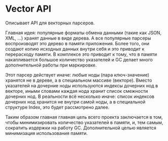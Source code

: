 # Vector API

Описывает API для векторных парсеров.

Главная идея: популярные форматы обмена данными (такие как JSON, XML, ...) хранят данные в виде дерева. А все популярные
парсеры воспроизводят это дерево в памяти приложения. Более того, они создают копию исходных данных внутри себя и это
приводит к перерасходу памяти. В комплексе это приводит к тому, что в памяти накапливается большое количество
указателей и GC делает много дополнительной работы при маркировке.

Этот парсер действует иначе: любые ноды (пара ключ-значение) хранятся не в дереве, а в специальном массиве (векторе).
Вместо указателей на дочерние ноды используются индексы дочерних нод в векторе, иными словами каждая нода хранит список
смежности дочерних нод. В реальности всё несколько иначе: список индексов дочерних нод хранится не внутри самой ноды,
а в специальной структуре Index, это будет рассмотрено далее.

Таким образом главная главная цель всего проекта заключается в том, чтобы минимизировать количество указателей в памяти,
и, тем самым, сократить издержки на работу GC. Дополнительной целью является минимизация использования памяти.
